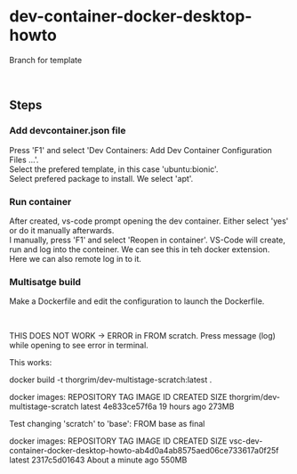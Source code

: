 # dev-container-docker-desktop-howto
Branch for template

<br/>

## Steps

### Add devcontainer.json file

Press 'F1' and select 'Dev Containers: Add Dev Container Configuration Files ...'. <br/>
Select the prefered template, in this case 'ubuntu:bionic'. <br/>
Select prefered package to install. We select 'apt'. <br/>

### Run container
After created, vs-code prompt opening the dev container. Either select 'yes' or do it manually afterwards. <br/>
I manually, press 'F1' and select 'Reopen in container'. VS-Code will create, run and log into the conteiner. We can see this in teh docker extension. Here we can also remote log in to it.

### Multisatge build
Make a Dockerfile and edit the configuration to launch the Dockerfile. 

<br/>

THIS DOES NOT WORK -> ERROR in FROM scratch. Press message (log) while opening to see error in terminal.

This works:

docker build -t thorgrim/dev-multistage-scratch:latest .

docker images:
REPOSITORY                                    TAG       IMAGE ID       CREATED        SIZE
thorgrim/dev-multistage-scratch               latest    4e833ce57f6a   19 hours ago   273MB


Test changing 'scratch' to 'base':
FROM base as final

docker images:
REPOSITORY                                                                TAG       IMAGE ID       CREATED              SIZE
vsc-dev-container-docker-desktop-howto-ab4d0a4ab8575aed06ce733617a0f25f   latest    2317c5d01643   About a minute ago   550MB










